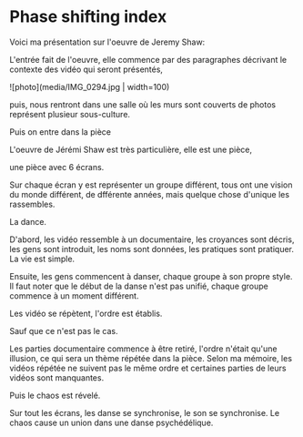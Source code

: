 # Phase shifting index
Voici ma présentation sur l'oeuvre de Jeremy Shaw:

L'entrée fait de l'oeuvre, elle commence par des paragraphes décrivant le contexte des vidéo qui seront présentés,

![photo](media/IMG_0294.jpg | width=100)

puis, nous rentront dans une salle où les murs sont couverts de photos représent plusieur sous-culture.
 
Puis on entre dans la pièce

L'oeuvre de Jérémi Shaw est très particulière, elle est une pièce,

une pièce avec 6 écrans.

Sur chaque écran y est représenter un groupe différent, tous ont une vision du monde différent, de dfférente années, mais quelque chose d'unique les rassembles.

La dance.

D'abord, les vidéo ressemble à un documentaire, les croyances sont décris, les gens sont introduit, les noms sont données, les pratiques sont pratiquer. La vie est simple.

Ensuite, les gens commencent à danser, chaque groupe à son propre style. Il faut noter que le début de la danse n'est pas unifié, chaque groupe commence à un moment différent.

Les vidéo se répètent, l'ordre est établis.

Sauf que ce n'est pas le cas.

Les parties documentaire commence à être retiré, l'ordre n'était qu'une illusion, ce qui sera un thème répétée dans la pièce. Selon ma mémoire, les vidéos répétée ne suivent pas le même ordre et certaines parties de leurs vidéos sont manquantes.

Puis le chaos est révelé.

Sur tout les écrans, les danse se synchronise, le son se synchronise. Le chaos cause un union dans une danse psychédélique.

